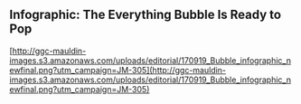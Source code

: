 ## Infographic: The Everything Bubble Is Ready to Pop
  
  [http://ggc-mauldin-images.s3.amazonaws.com/uploads/editorial/170919_Bubble_infographic_newfinal.png?utm_campaign=JM-305](http://ggc-mauldin-images.s3.amazonaws.com/uploads/editorial/170919_Bubble_infographic_newfinal.png?utm_campaign=JM-305)